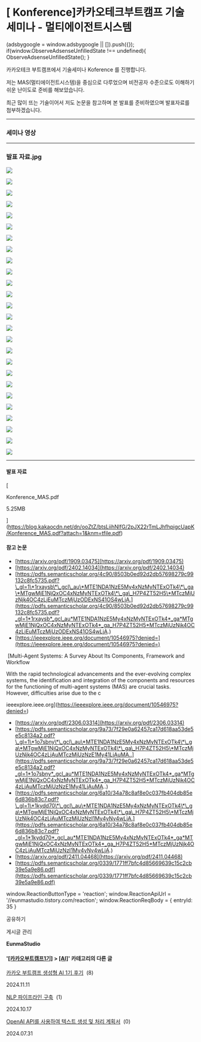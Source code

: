 
# [ Konference]카카오테크부트캠프 기술 세미나 - 멀티에이전트시스템

(adsbygoogle = window.adsbygoogle || \[\]).push({}); if(window.ObserveAdsenseUnfilledState !== undefined){ ObserveAdsenseUnfilledState(); }

카카오테크 부트캠프에서 기술세미나 Koference 를 진행합니다.

저는 MAS(멀티에이전트시스템)을 중심으로 다루었으며 비전공자 수준으로도 이해하기 쉬운 난이도로 준비를 해보았습니다.

최근 많이 뜨는 기술이어서 저도 논문을 참고하며 본 발표를 준비하였으며 발표자료를 첨부하겠습니다.

* * *

### **세미나 영상**

* * *

### 발표 자료.jpg

![](https://blog.kakaocdn.net/dn/cnnGOb/btsLkczOx25/ZowVqvRWBiUx94kPnwwCi1/img.jpg)

![](https://blog.kakaocdn.net/dn/Bgrer/btsLijU6Ssn/d95P4T3xLiYBPCz8AQQLLk/img.jpg)

![](https://blog.kakaocdn.net/dn/4wl0p/btsLiF4y3WX/rtgXAQgaK4MLNRBQuD1iMk/img.jpg)

![](https://blog.kakaocdn.net/dn/mWktY/btsLiubaeqw/eAt1w5vilwYuLTa4XB8MLk/img.jpg)

![](https://blog.kakaocdn.net/dn/dr1wTt/btsLj2D3Mg1/NkvIHD2Tyk3E6LYOKuSOl1/img.jpg)

![](https://blog.kakaocdn.net/dn/YKU0n/btsLjFoWjyX/dXolQ8s94Q0QXe5KyXcL5K/img.jpg)

![](https://blog.kakaocdn.net/dn/cCP6jT/btsLjdzHTWp/S3rainHNQr2DO6QRdEa7A0/img.jpg)

![](https://blog.kakaocdn.net/dn/oLCLo/btsLiuhYjzD/kFhtakXqdkziyWAOv86x4k/img.jpg)

![](https://blog.kakaocdn.net/dn/b1drZG/btsLjMuInSq/jlL39RO2DcJYoXvU4vQ6tk/img.jpg)

![](https://blog.kakaocdn.net/dn/DaU5f/btsLjqS8EsR/QlqMOQbCOKDAqVt39eRju0/img.jpg)

![](https://blog.kakaocdn.net/dn/yvVDI/btsLj3CY0I4/FXyuTjMwzeRVBQwsqeKx1k/img.jpg)

![](https://blog.kakaocdn.net/dn/bhfUaY/btsLj3iHJHO/1IbSK3bBDZS9XCpCt8Vrp0/img.jpg)

![](https://blog.kakaocdn.net/dn/bKwMzp/btsLiNg2yfL/8khmgT05YvTyhG8Yay5YH1/img.jpg)

![](https://blog.kakaocdn.net/dn/bBEDTF/btsLivHUtUk/VwVatGW1RAO5XhtBkJsNf1/img.jpg)

![](https://blog.kakaocdn.net/dn/bZe4nn/btsLiiouYBl/5hIPpQgkAOnmLbuNqzHu01/img.jpg)

![](https://blog.kakaocdn.net/dn/b58bnk/btsLj9Xn1BI/fZl5OVTSLWkW8anQbUt360/img.jpg)

![](https://blog.kakaocdn.net/dn/Zz9hN/btsLjVd0s4H/cpXc7fvOduRs3njn2pvVX1/img.jpg)

![](https://blog.kakaocdn.net/dn/bCOtUo/btsLkjFAxwE/sWE9WUB5XKqwrN2KjZd5Pk/img.jpg)

![](https://blog.kakaocdn.net/dn/bs8wQK/btsLjrxytrU/PwrBDVCKeHdSfKeKK9mAu1/img.jpg)

![](https://blog.kakaocdn.net/dn/vFZT4/btsLih4ibT4/bv3tbEjEbRpPFnbq1fkd9k/img.jpg)

![](https://blog.kakaocdn.net/dn/bHOjCz/btsLkc0S8PH/PGotYMZpvV4pozbVXVHgZ1/img.jpg)

![](https://blog.kakaocdn.net/dn/b2sMXP/btsLjHfZJ8Y/YJtKb8lqVyrTkWE9wxqRE1/img.jpg)

![](https://blog.kakaocdn.net/dn/be2m2Y/btsLjGg60IM/ckBS8i6VSVkP5T2l19hfzK/img.jpg)

![](https://blog.kakaocdn.net/dn/c3FFqE/btsLiImEiqU/Apeqf2Ual4F1t9la7ES0Gk/img.jpg)

![](https://blog.kakaocdn.net/dn/G373c/btsLiU8bHoc/Qcy61n3as0dkfFbzjX4rsk/img.jpg)

![](https://blog.kakaocdn.net/dn/DYFlJ/btsLkcNl8yU/WOwfHkgB65nhtEO9hFHUP0/img.jpg)

* * *

#### **발표 자료**

[

Konference\_MAS.pdf

5.25MB



](https://blog.kakaocdn.net/dn/ooZtZ/btsLiihNlfG/2pJX22rTmLJhfhpigcUapK/Konference_MAS.pdf?attach=1&knm=tfile.pdf)

#### **참고 논문**

*   [https://arxiv.org/pdf/1909.03475](https://arxiv.org/pdf/1909.03475)
*   [https://arxiv.org/pdf/2402.14034](https://arxiv.org/pdf/2402.14034)
*   [https://pdfs.semanticscholar.org/4c90/8503b0ed92d2db57698279c99132c8fc5735.pdf?\_gl=1\*1rxaysb\*\_gcl\_au\*MTE1NDA1NzE5My4xNzMyNTExOTk4\*\_ga\*MTgwMjE1NjQxOC4xNzMyNTExOTk4\*\_ga\_H7P4ZT52H5\*MTczMjUzNjk4OC4zLjEuMTczMjUzODExNS41OS4wLjA.](https://pdfs.semanticscholar.org/4c90/8503b0ed92d2db57698279c99132c8fc5735.pdf?_gl=1*1rxaysb*_gcl_au*MTE1NDA1NzE5My4xNzMyNTExOTk4*_ga*MTgwMjE1NjQxOC4xNzMyNTExOTk4*_ga_H7P4ZT52H5*MTczMjUzNjk4OC4zLjEuMTczMjUzODExNS41OS4wLjA.)
*   [https://ieeexplore.ieee.org/document/10546975?denied=](https://ieeexplore.ieee.org/document/10546975?denied=)

 [Multi-Agent Systems: A Survey About Its Components, Framework and Workflow

With the rapid technological advancements and the ever-evolving complex systems, the identification and integration of the components and resources for the functioning of multi-agent systems (MAS) are crucial tasks. However, difficulties arise due to the c

ieeexplore.ieee.org](https://ieeexplore.ieee.org/document/10546975?denied=)

*   [https://arxiv.org/pdf/2306.03314](https://arxiv.org/pdf/2306.03314)
*   [https://pdfs.semanticscholar.org/9a73/7f29e0a62457ca17d618aa53de5e5c8134a2.pdf?\_gl=1\*1o7sbny\*\_gcl\_au\*MTE1NDA1NzE5My4xNzMyNTExOTk4\*\_ga\*MTgwMjE1NjQxOC4xNzMyNTExOTk4\*\_ga\_H7P4ZT52H5\*MTczMjUzNjk4OC4zLjAuMTczMjUzNzE1My41LjAuMA..](https://pdfs.semanticscholar.org/9a73/7f29e0a62457ca17d618aa53de5e5c8134a2.pdf?_gl=1*1o7sbny*_gcl_au*MTE1NDA1NzE5My4xNzMyNTExOTk4*_ga*MTgwMjE1NjQxOC4xNzMyNTExOTk4*_ga_H7P4ZT52H5*MTczMjUzNjk4OC4zLjAuMTczMjUzNzE1My41LjAuMA..)
*   [https://pdfs.semanticscholar.org/6a10/34a78c8af8e0c037fb404db85e6d836b83c7.pdf?\_gl=1\*1kydd70\*\_gcl\_au\*MTE1NDA1NzE5My4xNzMyNTExOTk4\*\_ga\*MTgwMjE1NjQxOC4xNzMyNTExOTk4\*\_ga\_H7P4ZT52H5\*MTczMjUzNjk4OC4zLjAuMTczMjUzNzI1My4yNy4wLjA.](https://pdfs.semanticscholar.org/6a10/34a78c8af8e0c037fb404db85e6d836b83c7.pdf?_gl=1*1kydd70*_gcl_au*MTE1NDA1NzE5My4xNzMyNTExOTk4*_ga*MTgwMjE1NjQxOC4xNzMyNTExOTk4*_ga_H7P4ZT52H5*MTczMjUzNjk4OC4zLjAuMTczMjUzNzI1My4yNy4wLjA.)
*   [https://arxiv.org/pdf/2411.04468](https://arxiv.org/pdf/2411.04468)
*   [https://pdfs.semanticscholar.org/0339/1771ff7bfc4d85669639c15c2cb39e5a9e86.pdf](https://pdfs.semanticscholar.org/0339/1771ff7bfc4d85669639c15c2cb39e5a9e86.pdf)

window.ReactionButtonType = 'reaction'; window.ReactionApiUrl = '//eunmastudio.tistory.com/reaction'; window.ReactionReqBody = { entryId: 35 }

공유하기

게시글 관리

**EunmaStudio**

#### '[\[카카오부트캠프1기\]](/category/%5B%EC%B9%B4%EC%B9%B4%EC%98%A4%EB%B6%80%ED%8A%B8%EC%BA%A0%ED%94%841%EA%B8%B0%5D) > [\[AI\]](/category/%5B%EC%B9%B4%EC%B9%B4%EC%98%A4%EB%B6%80%ED%8A%B8%EC%BA%A0%ED%94%841%EA%B8%B0%5D/%5BAI%5D)' 카테고리의 다른 글

[카카오 부트캠프 생성형 AI 1기 후기](/24)  (8)

2024.11.11

[NLP 파이프라인 구축](/20)  (1)

2024.10.17

[OpenAI API를 사용하여 텍스트 생성 및 처리 계획서](/4)  (0)

2024.07.31
            